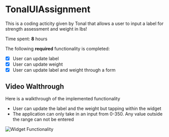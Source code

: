 # TonalUIAssignment

This is a coding acticity given by Tonal that allows a user to input a label for strength assessment and weight in lbs!

Time spent: **8** hours

The following **required** functionality is completed:
- [x] User can update label
- [x] User can update weight
- [x] User can update label and weight through a form

## Video Walthrough

Here is a walkthrough of the implemented functionality

- User can update the label and the weight but tapping within the widget
- The application can only take in an input from 0-350. Any value outside the range can not be entered
<img src='https://media4.giphy.com/media/Hmiv0JuEwLHYrJHNMZ/giphy.gif?cid=790b76118ec6755af04218e913c9b7620ecfff785e69af8f&rid=giphy.gif&ct=g' title='Widget Functionality' width='' alt='Widget Functionality' />

 
